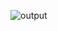 ![output](https://user-images.githubusercontent.com/94284023/143414768-ad055903-ffd6-40ba-9d86-ec0cac519aaa.png)


